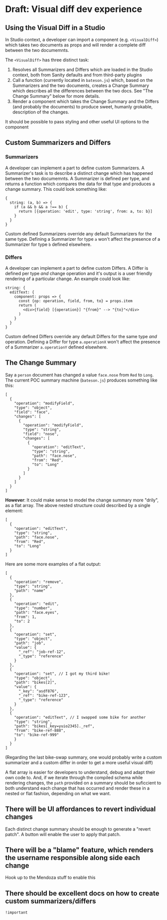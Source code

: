 # Draft: Visual diff dev experience

## Using the Visual Diff in a Studio

In Studio context, a developer can import a component (e.g. `<VisualDiff>`) which takes two documents as props and will render a complete diff between the two documemnts.

The `<VisualDiff>` has three distinct task:
  1. Resolves all Summarizers and Differs which are loaded in the Studio context, both from Sanity defaults and from third-party plugins
  2. Call a function (currently located in `bateson.js`) which, based on the Summarizers and the two documents, creates a Change Summary which describes all the differences between the two docs. See "The Change Summary" below for more details.
  3. Render a component which takes the Change Summary and the Differs (and probably the documents) to produce sweet, humanly grokable, description of the changes.

It should be possible to pass styling and other useful UI options to the <VisualDiff> component


## Custom Summarizers and Differs

### Summarizers

A developer can implement a part to define custom Summarizers. A Summarizer's task is to describe a distinct change which has happened between the two documemnts. A Summarizer is defined per type, and returns a function which compares the data for that type and produces a change summary. This could look something like:

```
{
  string: (a, b) => {
    if (a && b && a !== b) {
      return [{operation: 'edit', type: 'string', from: a, to: b}]
    }
  }
}
```

Custom defined Summarizers override any default Summarizers for the same type. Defining a Summarizer for type `a` won't affect the presence of a Summarizer for type `b` defined elsewhere.

### Differs

A developer can implement a part to define custom Differs. A Differ is defined per type _and_ change operation and it's output is a user friendly rendering of a particular change. An example could look like:


```
string: {
  editText: {
    component: props => {
      const {op: operation, field, from, to} = props.item
      return (
        <div>{field} [{operation}] "{from}" --> "{to}"</div>
      )
    }
  }
}
```

Custom defined Differs override any default Differs for the same type _and_ operation. Defining a Differ for type `a.operationX` won't affect the presence of a Summarizer `a.operationY` defined elsewhere.



## The Change Summary

Say a `person` document has changed a value `face.nose` from `Red` to `Long`. The current POC summary machine (`bateson.js`) produces something like this:

```
[
  {
    "operation": "modifyField",
    "type": "object",
    "field": "face",
    "changes": [
      {
        "operation": "modifyField",
        "type": "string",
        "field": "nose",
        "changes": [
          {
            "operation": "editText",
            "type": "string",
            "path": "face.nose",
            "from": "Red",
            "to": "Long"
          }
        ]
      }
    ]
  }
]
```

**However**: It could make sense to model the change summary more "drily", as a flat array. The above nested structure could described by a single element:

```
[
  {
    "operation": "editText",
    "type": "string",
    "path": "face.nose",
    "from": "Red",
    "to": "Long"
  }
]
```


Here are some more examples of a flat output:

```
[
  {
    "operation": "remove",
    "type": "string",
    "path": "name"
  },
  {
    "operation": "edit",
    "type": "number",
    "path": "face.eyes",
    "from": 1,
    "to": 2
  },
  {
    "operation": "set",
    "type": "object",
    "path": "job",
    "value": {
      "_ref": "job-ref-12",
      "_type": "reference"
    }
  },
  {
    "operation": "set", // I got my third bike!
    "type": "object",
    "path": "bikes[2]",
    "value": {
      "_key": "asdf876",
      "_ref": "bike-ref-123",
      "_type": "reference"
    }
  },
  {
    "operation": "editText", // I swapped some bike for another
    "type": "string",
    "path": "bikes[_key=yuio2345]._ref",
    "from": "bike-ref-888",
    "to": "bike-ref-999"
    }
  }
]
```

(Regarding the last bike-swap summary, one would probably write a custom summarizer and a custom differ in order to get a more useful visual diff)

A flat array is easier for developers to understand, debug and adapt their own code to. And, if we iterate through the compiled schema while rendering changes, the `path` provided on a summary should be suficcient to both understand each change that has occurred and render these in a nested or flat fashion, depending on what we want.


## There will be UI affordances to revert individual changes

Each distinct change summary should be enough to generate a "revert patch". A button will enable the user to apply that patch.

## There will be a "blame" feature, which renders the username responsible along side each change

Hook up to the Mendoza stuff to enable this

## There should be excellent docs on how to create custom summarizers/differs

`!important`


